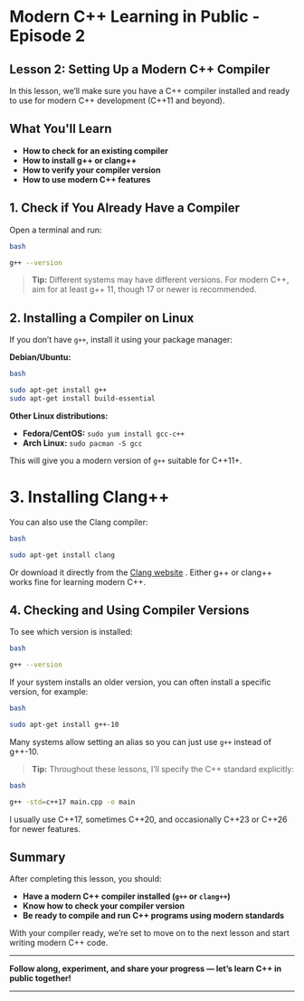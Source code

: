 # Modern C++ Learning in Public - Episode 2

## Lesson 2: Setting Up a Modern C++ Compiler

In this lesson, we’ll make sure you have a C++ compiler installed and ready to use for modern C++ development (C++11 and beyond).

## What You'll Learn
-   **How to check for an existing compiler**
-   **How to install g++ or clang++**
-   **How to verify your compiler version**
-   **How to use modern C++ features**

## 1. Check if You Already Have a Compiler

Open a terminal and run:

```bash
bash

g++ --version
```

> **Tip:** Different systems may have different versions. For modern C++, aim for at least g++ 11, though 17 or newer is recommended.

## 2. Installing a Compiler on Linux

If you don’t have `g++`, install it using your package manager:

**Debian/Ubuntu:**

```bash
bash

sudo apt-get install g++
sudo apt-get install build-essential
```

**Other Linux distributions:**
-   **Fedora/CentOS:** `sudo yum install gcc-c++`
-   **Arch Linux:** `sudo pacman -S gcc`

This will give you a modern version of `g++` suitable for C++11+.

# 3. Installing Clang++

You can also use the Clang compiler:

```bash
bash

sudo apt-get install clang
```

Or download it directly from the [Clang website](https://clang.llvm.org/)
. Either g++ or clang++ works fine for learning modern C++.

## 4. Checking and Using Compiler Versions

To see which version is installed:

```bash
bash

g++ --version
```

If your system installs an older version, you can often install a specific version, for example:

```bash
bash

sudo apt-get install g++-10
```

Many systems allow setting an alias so you can just use `g++` instead of g++-10.

> **Tip:** Throughout these lessons, I’ll specify the C++ standard explicitly:

```bash
bash

g++ -std=c++17 main.cpp -o main
```

I usually use C++17, sometimes C++20, and occasionally C++23 or C++26 for newer features.

## Summary

After completing this lesson, you should:
-   **Have a modern C++ compiler installed (`g++` or `clang++`)**
-   **Know how to check your compiler version**
-   **Be ready to compile and run C++ programs using modern standards**

With your compiler ready, we’re set to move on to the next lesson and start writing modern C++ code.

---

**Follow along, experiment, and share your progress — let’s learn C++ in public together!**

---
